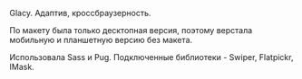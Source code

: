 Glacy. Адаптив, кроссбраузерность.  

По макету была только десктопная версия, поэтому верстала мобильную и планшетную версию без макета.  

Использовала Sass и Pug. Подключенные библиотеки - Swiper, Flatpickr, IMask.
